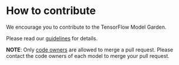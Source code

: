 # How to contribute

We encourage you to contribute to the TensorFlow Model Garden.

Please read our [guidelines](../../wiki/How-to-contribute) for details.

**NOTE**: Only [code owners](./CODEOWNERS) are allowed to merge a pull request.
Please contact the code owners of each model to merge your pull request.
